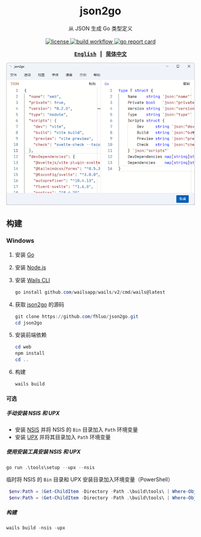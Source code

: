 <div align="center">

# json2go

从 JSON 生成 Go 类型定义
<br><br>
<a href="https://github.com/fhluo/json2go/blob/main/LICENSE">
  <img src="https://img.shields.io/github/license/fhluo/json2go" alt="license">
</a>
<a href="https://github.com/fhluo/json2go/actions/workflows/build.yaml">
  <img src="https://github.com/fhluo/json2go/actions/workflows/build.yaml/badge.svg" alt="build workflow">
</a>
<a href="https://goreportcard.com/report/github.com/fhluo/json2go">
  <img src="https://goreportcard.com/badge/github.com/fhluo/json2go" alt="go report card">
</a>

<samp>

**[English](readme.md)** ┃ **[简体中文](readme.zh-Hans.md)**

</samp>

![json2go](assets/images/json2go.zh-Hans.png)

</div>

## 构建

### Windows

1. 安装 [Go](https://go.dev/dl/)
2. 安装 [Node.js](https://nodejs.org/zh-cn/)
3. 安装 [Wails CLI](https://wails.io/docs/gettingstarted/installation)

    ```PowerShell
    go install github.com/wailsapp/wails/v2/cmd/wails@latest
    ```

4. 获取 [json2go](https://github.com/fhluo/json2go) 的源码

   ```PowerShell
   git clone https://github.com/fhluo/json2go.git
   cd json2go
   ```

5. 安装前端依赖

   ```PowerShell
   cd web
   npm install
   cd ..
   ```

6. 构建

   ```PowerShell
   wails build
   ```

#### 可选

##### 手动安装 NSIS 和 UPX

- 安装 [NSIS](https://nsis.sourceforge.io/Download) 并将 NSIS 的 `Bin` 目录加入 `Path` 环境变量
- 安装 [UPX](https://github.com/upx/upx/releases/latest) 并将其目录加入 `Path` 环境变量

##### 使用安装工具安装 NSIS 和 UPX

```PowerShell
go run .\tools\setup --upx --nsis
```

临时将 NSIS 的 `Bin` 目录和 UPX 安装目录加入环境变量（PowerShell）

```PowerShell
 $env:Path = (Get-ChildItem -Directory -Path .\build\tools\ | Where-Object { $_.Name -match "^nsis-" }).FullName + "\Bin" + ";" + $env:Path
 $env:Path = (Get-ChildItem -Directory -Path .\build\tools\ | Where-Object { $_.Name -match "^upx-" }).FullName + ";" + $env:Path
```

##### 构建

```PowerShell
wails build -nsis -upx
```
